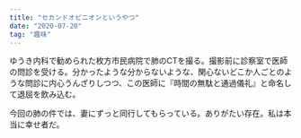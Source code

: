 ```yaml
---
title: "セカンドオピニオンというやつ"
date: "2020-07-20"
tag: "趣味"
---
```


ゆうき内科で勧められた枚方市民病院で肺のCTを撮る。撮影前に診察室で医師の問診を受ける。分かったような分からないような、関心ないどこか人ごとのような問診に内心うんざりしつつ、この医師に『時間の無駄と通過儀礼』と命名して退屈を飲み込む。

今回の肺の件では、妻にずっと同行してもらっている。ありがたい存在。私は本当に幸せ者だ。